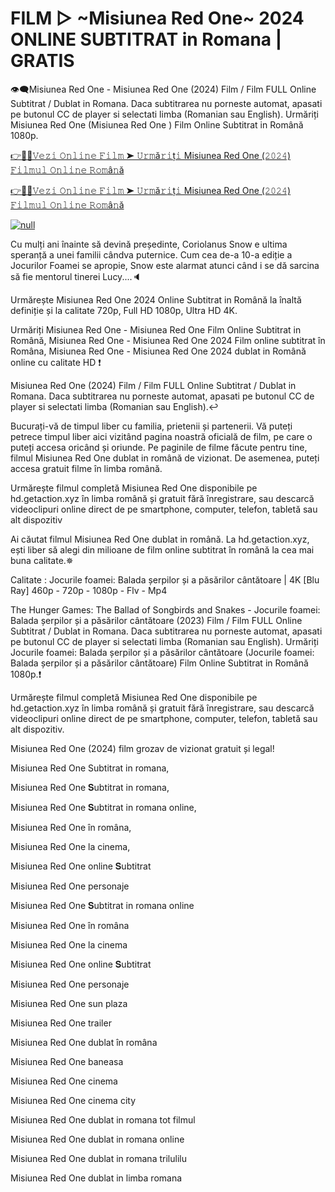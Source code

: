 # FILM ▷ ~Misiunea Red One~ 2024 ONLINE SUBTITRAT in Romana | GRATIS
👁‍🗨Misiunea Red One - Misiunea Red One (2024) Film / Film FULL Online Subtitrat / Dublat in Romana. Daca subtitrarea nu porneste automat, apasati pe butonul CC de player si selectati limba (Romanian sau English). Urmăriți Misiunea Red One (Misiunea Red One ) Film Online Subtitrat in Română 1080p.

[👉📌✅𝚅𝚎𝚣𝚒 𝙾𝚗𝚕𝚒𝚗𝚎 𝙵𝚒𝚕𝚖 ➤ 𝚄𝚛𝚖ă𝚛𝚒ț𝚒 Misiunea Red One (𝟸𝟶𝟸𝟺) 𝙵𝚒𝚕𝚖𝚞𝚕 𝙾𝚗𝚕𝚒𝚗𝚎 𝚁𝚘𝚖â𝚗ă](https://aaamiiin.com/ro/movie/845781/red-one-gitcodelr)

[👉📌✅𝚅𝚎𝚣𝚒 𝙾𝚗𝚕𝚒𝚗𝚎 𝙵𝚒𝚕𝚖 ➤ 𝚄𝚛𝚖ă𝚛𝚒ț𝚒 Misiunea Red One (𝟸𝟶𝟸𝟺) 𝙵𝚒𝚕𝚖𝚞𝚕 𝙾𝚗𝚕𝚒𝚗𝚎 𝚁𝚘𝚖â𝚗ă](https://aaamiiin.com/ro/movie/845781/red-one-gitcodelr)

[![null](https://static.wixstatic.com/media/855a25_043b5abeb4ae4d35ac003198e7fe56ed~mv2.gif)](https://aaamiiin.com/ro/movie/845781/red-one-gitcodelr)

Cu mulți ani înainte să devină președinte, Coriolanus Snow e ultima speranță a unei familii cândva puternice. Cum cea de-a 10-a ediție a Jocurilor Foamei se apropie, Snow este alarmat atunci când i se dă sarcina să fie mentorul tinerei Lucy....🔈

Urmărește Misiunea Red One 2024 Online Subtitrat in Română la înaltă definiție și la calitate 720p, Full HD 1080p, Ultra HD 4K.

Urmăriți Misiunea Red One - Misiunea Red One Film Online Subtitrat in Română, Misiunea Red One - Misiunea Red One 2024 Film online subtitrat în Româna, Misiunea Red One - Misiunea Red One 2024 dublat in Română online cu calitate HD️ ❗️

Misiunea Red One (2024) Film / Film FULL Online Subtitrat / Dublat in Romana. Daca subtitrarea nu porneste automat, apasati pe butonul CC de player si selectati limba (Romanian sau English).↩️

Bucurați-vă de timpul liber cu familia, prietenii și partenerii. Vă puteți petrece timpul liber aici vizitând pagina noastră oficială de film, pe care o puteți accesa oricând și oriunde. Pe paginile de filme făcute pentru tine, filmul Misiunea Red One dublat in română de vizionat. De asemenea, puteți accesa gratuit filme în limba română.

Urmărește filmul completă Misiunea Red One disponibile pe hd.getaction.xyz în limba română și gratuit fără înregistrare, sau descarcă videoclipuri online direct de pe smartphone, computer, telefon, tabletă sau alt dispozitiv 

Ai căutat filmul Misiunea Red One dublat in română. La hd.getaction.xyz, ești liber să alegi din milioane de film online subtitrat în română la cea mai buna calitate.✵

Calitate : Jocurile foamei: Balada șerpilor și a păsărilor cântătoare | 4K [Blu Ray] 460p - 720p - 1080p - Flv - Mp4

The Hunger Games: The Ballad of Songbirds and Snakes - Jocurile foamei: Balada șerpilor și a păsărilor cântătoare (2023) Film / Film FULL Online Subtitrat / Dublat in Romana. Daca subtitrarea nu porneste automat, apasati pe butonul CC de player si selectati limba (Romanian sau English). Urmăriți Jocurile foamei: Balada șerpilor și a păsărilor cântătoare (Jocurile foamei: Balada șerpilor și a păsărilor cântătoare) Film Online Subtitrat in Română 1080p.❗️

Urmărește filmul completă Misiunea Red One disponibile pe hd.getaction.xyz în limba română și gratuit fără înregistrare, sau descarcă videoclipuri online direct de pe smartphone, computer, telefon, tabletă sau alt dispozitiv.

Misiunea Red One (2024) film grozav de vizionat gratuit și legal!

Misiunea Red One Subtitrat in romana,

Misiunea Red One 𝐒ubtitrat in romana,

Misiunea Red One 𝐒ubtitrat in romana online,

Misiunea Red One în româna,

Misiunea Red One la cinema,

Misiunea Red One online 𝐒ubtitrat

Misiunea Red One personaje

Misiunea Red One 𝐒ubtitrat in romana online

Misiunea Red One în româna

Misiunea Red One la cinema

Misiunea Red One online 𝐒ubtitrat

Misiunea Red One personaje

Misiunea Red One sun plaza

Misiunea Red One trailer

Misiunea Red One dublat în româna

Misiunea Red One baneasa

Misiunea Red One cinema

Misiunea Red One cinema city

Misiunea Red One dublat in romana tot filmul

Misiunea Red One dublat in romana online

Misiunea Red One dublat in romana trilulilu

Misiunea Red One dublat in limba romana

